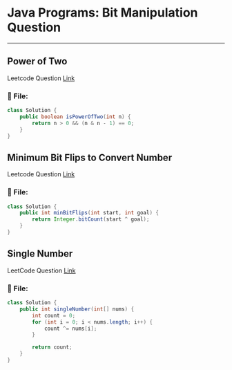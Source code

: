 # Java Programs: Bit Manipulation Question
---


##  Power of Two
Leetcode Question [Link](https://leetcode.com/problems/power-of-two/description/)
### 📄 File:
```java
class Solution {
    public boolean isPowerOfTwo(int n) {
        return n > 0 && (n & n - 1) == 0;
    }
}
```

##  Minimum Bit Flips to Convert Number
Leetcode Question [Link](https://leetcode.com/problems/minimum-bit-flips-to-convert-number/)
### 📄 File:
```java
class Solution {
    public int minBitFlips(int start, int goal) {
        return Integer.bitCount(start ^ goal);
    }
}
```


##  Single Number
LeetCode Question [Link](https://leetcode.com/problems/single-number/)
### 📄 File:
```java
class Solution {
    public int singleNumber(int[] nums) {
        int count = 0;
        for (int i = 0; i < nums.length; i++) {
            count ^= nums[i];
        }

        return count;
    }
}
```

